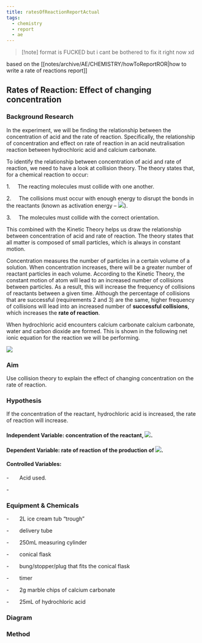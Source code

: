 ```yaml
---
title: ratesOfReactionReportActual
tags:
  - chemistry
  - report
  - ae
---
```


>[!note] format is FUCKED but i cant be bothered to fix it right now xd

based on the [[notes/archive/AE/CHEMISTRY/howToReportROR|how to write a rate of reactions report]]

## Rates of Reaction: Effect of changing concentration

### Background Research

In the experiment, we will be finding the relationship between the concentration of acid and the rate of reaction. Specifically, the relationship of concentration and effect on rate of reaction in an acid neutralisation reaction between hydrochloric acid and calcium carbonate.

To identify the relationship between concentration of acid and rate of reaction, we need to have a look at collision theory. The theory states that, for a chemical reaction to occur:

1.     The reacting molecules must collide with one another.

2.     The collisions must occur with enough energy to disrupt the bonds in the reactants (known as activation energy – ![](file:////Users/thomas/Library/Group%20Containers/UBF8T346G9.Office/TemporaryItems/msohtmlclip/clip_image003.png)).

3.     The molecules must collide with the correct orientation.

This combined with the Kinetic Theory helps us draw the relationship between concentration of acid and rate of reaction. The theory states that all matter is composed of small particles, which is always in constant motion.

Concentration measures the number of particles in a certain volume of a solution. When concentration increases, there will be a greater number of reactant particles in each volume. According to the Kinetic Theory, the constant motion of atom will lead to an increased number of collisions between particles. As a result, this will increase the frequency of collisions of reactants between a given time. Although the percentage of collisions that are successful (requirements 2 and 3) are the same, higher frequency of collisions will lead into an increased number of **successful collisions**, which increases the **rate of reaction**.

When hydrochloric acid encounters calcium carbonate calcium carbonate, water and carbon dioxide are formed. This is shown in the following net ionic equation for the reaction we will be performing.

![](file:////Users/thomas/Library/Group%20Containers/UBF8T346G9.Office/TemporaryItems/msohtmlclip/clip_image005.png)

### Aim

Use collision theory to explain the effect of changing concentration on the rate of reaction.

### Hypothesis

If the concentration of the reactant, hydrochloric acid is increased, the rate of reaction will increase.

#### Independent Variable: concentration of the reactant, ![](file:////Users/thomas/Library/Group%20Containers/UBF8T346G9.Office/TemporaryItems/msohtmlclip/clip_image007.png).

#### Dependent Variable: rate of reaction of the production of ![](file:////Users/thomas/Library/Group%20Containers/UBF8T346G9.Office/TemporaryItems/msohtmlclip/clip_image009.png).

#### Controlled Variables:

-       Acid used.

-        

### Equipment & Chemicals

-       2L ice cream tub “trough”

-       delivery tube

-       250mL measuring cylinder

-       conical flask

-       bung/stopper/plug that fits the conical flask

-       timer

-       2g marble chips of calcium carbonate

-       25mL of hydrochloric acid

### Diagram

### Method